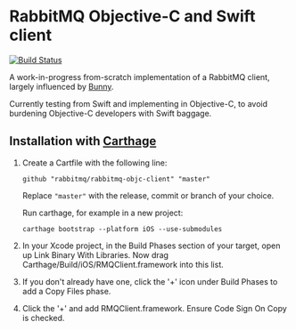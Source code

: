 # RabbitMQ Objective-C and Swift client

[![Build Status](https://travis-ci.org/rabbitmq/rabbitmq-objc-client.svg?branch=master)](https://travis-ci.org/rabbitmq/rabbitmq-objc-client)

A work-in-progress from-scratch implementation of a RabbitMQ client, largely
influenced by [Bunny](https://github.com/ruby-amqp/bunny).

Currently testing from Swift and implementing in Objective-C, to avoid
burdening Objective-C developers with Swift baggage.

## Installation with [Carthage](https://github.com/Carthage/Carthage)

1. Create a Cartfile with the following line:

   ```
   github "rabbitmq/rabbitmq-objc-client" "master"
   ```

   Replace `"master"` with the release, commit or branch of your choice.

   Run carthage, for example in a new project:

   ```
   carthage bootstrap --platform iOS --use-submodules
   ```
1. In your Xcode project, in the Build Phases section of your target, open up Link
Binary With Libraries. Now drag Carthage/Build/iOS/RMQClient.framework into
this list.
1. If you don't already have one, click the '+' icon under Build Phases to add a
Copy Files phase.
1. Click the '+' and add RMQClient.framework. Ensure Code Sign On Copy is checked.

